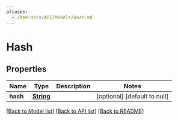 ```yaml
---
aliases:
  - /bee-docs/API/Models/Hash.md
---
```


# Hash
## Properties

Name | Type | Description | Notes
------------ | ------------- | ------------- | -------------
**hash** | [**String**](string.md) |  | [optional] [default to null]

[[Back to Model list]](../README.md#documentation-for-models) [[Back to API list]](../README.md#documentation-for-api-endpoints) [[Back to README]](../README.md)
